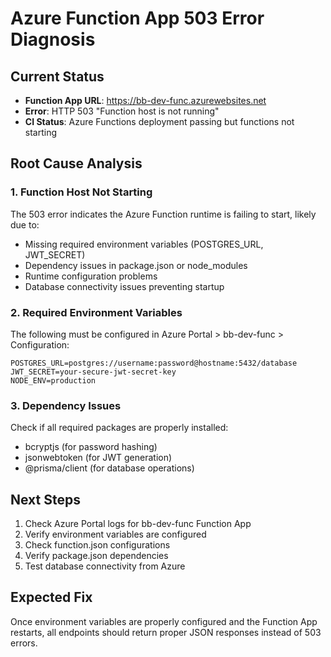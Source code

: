 # Azure Function App 503 Error Diagnosis

## Current Status
- **Function App URL**: https://bb-dev-func.azurewebsites.net
- **Error**: HTTP 503 "Function host is not running"
- **CI Status**: Azure Functions deployment passing but functions not starting

## Root Cause Analysis

### 1. Function Host Not Starting
The 503 error indicates the Azure Function runtime is failing to start, likely due to:
- Missing required environment variables (POSTGRES_URL, JWT_SECRET)
- Dependency issues in package.json or node_modules
- Runtime configuration problems
- Database connectivity issues preventing startup

### 2. Required Environment Variables
The following must be configured in Azure Portal > bb-dev-func > Configuration:
```
POSTGRES_URL=postgres://username:password@hostname:5432/database
JWT_SECRET=your-secure-jwt-secret-key
NODE_ENV=production
```

### 3. Dependency Issues
Check if all required packages are properly installed:
- bcryptjs (for password hashing)
- jsonwebtoken (for JWT generation)
- @prisma/client (for database operations)

## Next Steps
1. Check Azure Portal logs for bb-dev-func Function App
2. Verify environment variables are configured
3. Check function.json configurations
4. Verify package.json dependencies
5. Test database connectivity from Azure

## Expected Fix
Once environment variables are properly configured and the Function App restarts, all endpoints should return proper JSON responses instead of 503 errors.
